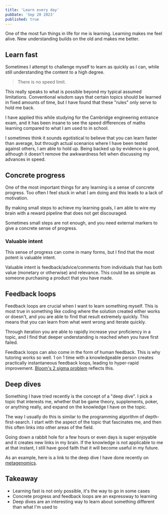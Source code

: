 ```yaml
---
title: 'Learn every day'
pubDate: 'Sep 20 2023'
published: true
---
```


One of the most fun things in life for me is learning. Learning makes me feel alive. New understanding builds on the old and makes me better.

## Learn fast

Sometimes I attempt to challenge myself to learn as quickly as I can, while still understanding the content to a high degree.

> There is no speed limit.

This really speaks to what is possible beyond my typical assumed limitations. Conventional wisdom says that certain topics should be learned in fixed amounts of time, but I have found that these "rules" only serve to hold me back.

I have applied this while studying for the Cambridge engineering entrance exam, and it has been insane to see the speed differences of maths learning compared to what I am used to in school.

I sometimes think it sounds egotistical to believe that you can learn faster than average, but through actual scenarios where I have been tested against others, I am able to hold up. Being backed up by evidence is good, although it doesn't remove the awkwardness felt when discussing my advances in speed.

## Concrete progress

One of the most important things for any learning is a sense of concrete progress. Too often I feel stuck in what I am doing and this leads to a lack of motivation.

By making small steps to achieve my learning goals, I am able to wire my brain with a reward pipeline that does not get discouraged.

Sometimes small steps are not enough, and you need external markers to give a concrete sense of progress.

### Valuable intent

This sense of progress can come in many forms, but I find that the most potent is valuable intent.

Valuable intent is feedback/advice/comments from individuals that has both value (monetary or otherwise) and relevance. This could be as simple as someone purchasing a product that you have made.

## Feedback loops

Feedback loops are crucial when I want to learn something myself. This is most true in something like coding where the solution created either works or doesn't, and you are able to find that result extremely quickly. This means that you can learn from what went wrong and iterate quickly.

Through iteration you are able to rapidly increase your proficiency in a topic, and I find that deeper understanding is reached when you have first failed.

Feedback loops can also come in the form of human feedback. This is why tutoring works so well. 1 on 1 time with a knowledgeable person creates practically instantaneous feedback loops, leading to hyper-rapid improvement. [Bloom's 2 sigma problem](https://en.wikipedia.org/wiki/Bloom%27s_2_sigma_problem) reflects this.

## Deep dives

Something I have tried recently is the concept of a "deep dive". I pick a topic that interests me, whether that be game theory, supplements, poker, or anything really, and expand on the knowledge I have on the topic.

The way I usually do this is similar to the programming algorithm of depth-first-search. I start with the aspect of the topic that fascinates me, and then this often links into other areas of the field.

Going down a rabbit hole for a few hours or even days is super enjoyable and it creates new links in my brain. If the knowledge is not applicable to me at that instant, I still have good faith that it will become useful in my future.

As an example, here is a link to the deep dive I have done recently on [metagenomics](https://willcarkner.notion.site/Metagenomics-b653d408706d47ce8432d5e8c84436e3?pvs=4).

## Takeaway

- Learning fast is not only possible, it's the way to go in some cases
- Concrete progress and feedback loops are an expressway to learning
- Deep dives are an interesting way to learn about something different than what I'm used to
